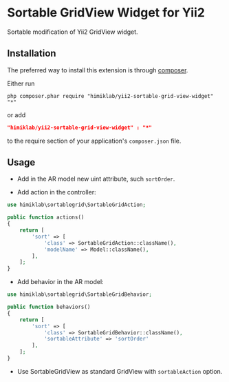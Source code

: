 Sortable GridView Widget for Yii2
========================

Sortable modification of Yii2 GridView widget.

Installation
------------
The preferred way to install this extension is through [composer](http://getcomposer.org/download/).

Either run

```
php composer.phar require "himiklab/yii2-sortable-grid-view-widget" "*"
```
or add

```json
"himiklab/yii2-sortable-grid-view-widget" : "*"
```

to the require section of your application's `composer.json` file.

Usage
-----
* Add in the AR model new uint attribute, such `sortOrder`.

* Add action in the controller:

```php
use himiklab\sortablegrid\SortableGridAction;

public function actions()
{
    return [
        'sort' => [
            'class' => SortableGridAction::className(),
            'modelName' => Model::className(),
        ],
    ];
}
```

* Add behavior in the AR model:

```php
use himiklab\sortablegrid\SortableGridBehavior;

public function behaviors()
{
    return [
        'sort' => [
            'class' => SortableGridBehavior::className(),
            'sortableAttribute' => 'sortOrder'
        ],
    ];
}
```

* Use SortableGridView as standard GridView with `sortableAction` option.
